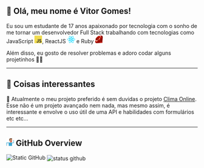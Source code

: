 👋 Olá, meu nome é Vitor Gomes!
-
   Eu sou um estudante de 17 anos apaixonado por tecnologia com o sonho de me tornar um desenvolvedor Full Stack trabalhando com tecnologias como JavaScript <img height="20" src="https://raw.githubusercontent.com/vitorgomes-r/vitorgomes-r/main/imgs/javascript.png" alt="Javascript logo"/>, ReactJS <img height="20" src="https://raw.githubusercontent.com/vitorgomes-r/vitorgomes-r/main/imgs/react.png" alt="React logo"/> e Ruby <img height="20" src="https://raw.githubusercontent.com/vitorgomes-r/vitorgomes-r/main/imgs/ruby.png" alt="Ruby Logo"/><br/>
   
   Além disso, eu gosto de resolver problemas e adoro codar alguns projetinhos 🚤😁
  ___
  
🔭 Coisas interessantes
-
 💬 Atualmente o meu projeto preferido é sem duvidas o projeto <a href='https://vitorgomes-r.github.io/openWeatherApi-Project/'>Clima Online</a>. Esse não é um projeto
avançado nem nada, mas mesmo assim, é interessante e envolve o uso útil de uma API e habilidades com formulários etc etc...
 ___
<img height="20" src="https://raw.githubusercontent.com/vitorgomes-r/vitorgomes-r/main/imgs/programmer.gif" alt="Javascript logo"/> GitHub Overview
-

<img src="https://img.shields.io/static/v1?label=Overview&message=Vitor Gomes&color=36256E&style=for-the-badge&logo=GitHub" alt="Static GitHub">

 <img align='center' src="https://github-readme-stats.vercel.app/api?username=vitorgomes-r&show_icons=true&title_color=783c00&theme=radical&cache_seconds=2300" alt="status github">
